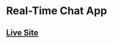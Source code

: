 # Real-Time Chat App
## [Live Site](https://60e4d20d2ec0b54bc5e1d15e--real-time-chat-app-alien0525.netlify.app/)
